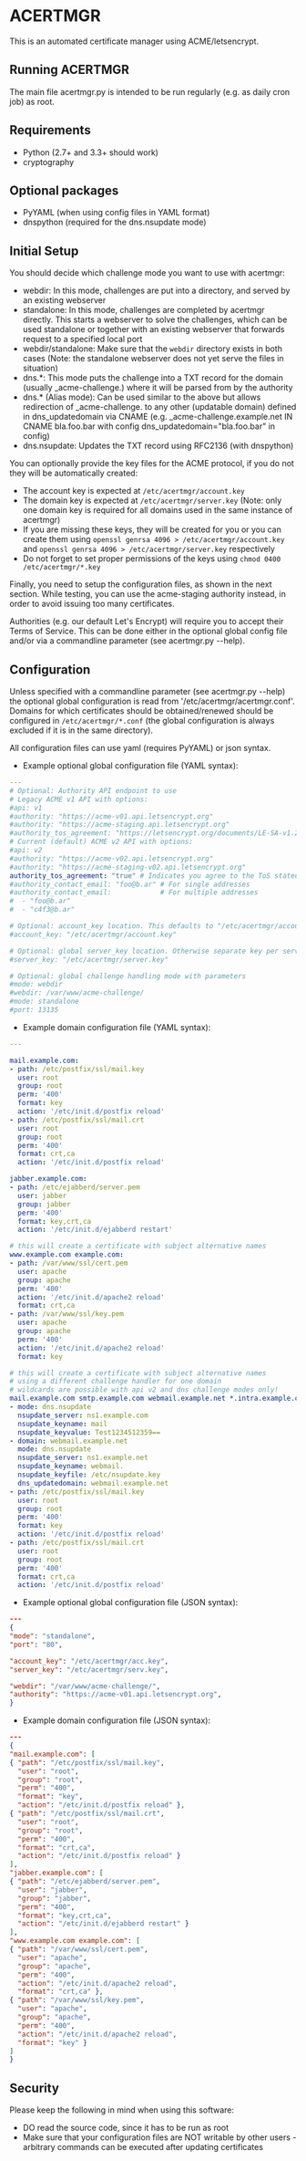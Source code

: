 ACERTMGR
========

This is an automated certificate manager using ACME/letsencrypt.

Running ACERTMGR
----------------

The main file acertmgr.py is intended to be run regularly (e.g. as daily cron job) as root.

Requirements
------------

  * Python (2.7+ and 3.3+ should work)
  * cryptography

Optional packages
-----------------

  * PyYAML (when using config files in YAML format)
  * dnspython (required for the dns.nsupdate mode)

Initial Setup
-------------

You should decide which challenge mode you want to use with acertmgr:
  * webdir: In this mode, challenges are put into a directory, and served by an existing webserver
  * standalone: In this mode, challenges are completed by acertmgr directly.
    This starts a webserver to solve the challenges, which can be used standalone or together with an existing webserver that forwards request to a specified local port
  * webdir/standalone: Make sure that the `webdir` directory exists in both cases (Note: the standalone webserver does not yet serve the files in situation)
  * dns.*: This mode puts the challenge into a TXT record for the domain (usually _acme-challenge.<domain>) where it will be parsed from by the authority
  * dns.* (Alias mode): Can be used similar to the above but allows redirection of _acme-challenge.<domain> to any other (updatable domain) defined in dns_updatedomain via CNAME (e.g. _acme-challenge.example.net IN CNAME bla.foo.bar with config dns_updatedomain="bla.foo.bar" in config)
  * dns.nsupdate: Updates the TXT record using RFC2136 (with dnspython)

You can optionally provide the key files for the ACME protocol, if you do not they will be automatically created:
  * The account key is expected at `/etc/acertmgr/account.key`
  * The domain key is expected at `/etc/acertmgr/server.key` (Note: only one domain key is required for all domains used in the same instance of acertmgr)
  * If you are missing these keys, they will be created for you or you can create them using `openssl genrsa 4096 > /etc/acertmgr/account.key` and `openssl genrsa 4096 > /etc/acertmgr/server.key` respectively
  * Do not forget to set proper permissions of the keys using `chmod 0400 /etc/acertmgr/*.key`

Finally, you need to setup the configuration files, as shown in the next section.
While testing, you can use the acme-staging authority instead, in order to avoid issuing too many certificates.

Authorities (e.g. our default Let's Encrypt) will require you to accept their Terms of Service. This can be done either in the optional global config file and/or via a commandline parameter (see acertmgr.py --help).

Configuration
-------------

Unless specified with a commandline parameter (see acertmgr.py --help) the optional global configuration is read from '/etc/acertmgr/acertmgr.conf'.
Domains for which certificates should be obtained/renewed should be configured in `/etc/acertmgr/*.conf` (the global configuration is always excluded if it is in the same directory).

All configuration files can use yaml (requires PyYAML) or json syntax.

  * Example optional global configuration file (YAML syntax):

```yaml
---
# Optional: Authority API endpoint to use
# Legacy ACME v1 API with options:
#api: v1
#authority: "https://acme-v01.api.letsencrypt.org"
#authority: "https://acme-staging.api.letsencrypt.org"
#authority_tos_agreement: "https://letsencrypt.org/documents/LE-SA-v1.2-November-15-2017.pdf"
# Current (default) ACME v2 API with options:
#api: v2
#authority: "https://acme-v02.api.letsencrypt.org"
#authority: "https://acme-staging-v02.api.letsencrypt.org"
authority_tos_agreement: "true" # Indicates you agree to the ToS stated by the API provider
#authority_contact_email: "foo@b.ar" # For single addresses
#authority_contact_email:            # For multiple addresses
#  - "foo@b.ar"
#  - "c4f3@b.ar"

# Optional: account_key location. This defaults to "/etc/acertmgr/account.key"
#account_key: "/etc/acertmgr/account.key"

# Optional: global server_key location. Otherwise separate key per server
#server_key: "/etc/acertmgr/server.key"

# Optional: global challenge handling mode with parameters
#mode: webdir
#webdir: /var/www/acme-challenge/
#mode: standalone
#port: 13135
```

  * Example domain configuration file (YAML syntax):

```yaml
---

mail.example.com:
- path: /etc/postfix/ssl/mail.key
  user: root
  group: root
  perm: '400'
  format: key
  action: '/etc/init.d/postfix reload'
- path: /etc/postfix/ssl/mail.crt
  user: root
  group: root
  perm: '400'
  format: crt,ca
  action: '/etc/init.d/postfix reload'

jabber.example.com:
- path: /etc/ejabberd/server.pem
  user: jabber
  group: jabber
  perm: '400'
  format: key,crt,ca
  action: '/etc/init.d/ejabberd restart'

# this will create a certificate with subject alternative names
www.example.com example.com:
- path: /var/www/ssl/cert.pem
  user: apache
  group: apache
  perm: '400'
  action: '/etc/init.d/apache2 reload'
  format: crt,ca
- path: /var/www/ssl/key.pem
  user: apache
  group: apache
  perm: '400'
  action: '/etc/init.d/apache2 reload'
  format: key

# this will create a certificate with subject alternative names
# using a different challenge handler for one domain
# wildcards are possible with api v2 and dns challenge modes only!
mail.example.com smtp.example.com webmail.example.net *.intra.example.com:
- mode: dns.nsupdate
  nsupdate_server: ns1.example.com
  nsupdate_keyname: mail
  nsupdate_keyvalue: Test1234512359==
- domain: webmail.example.net
  mode: dns.nsupdate
  nsupdate_server: ns1.example.net
  nsupdate_keyname: webmail.
  nsupdate_keyfile: /etc/nsupdate.key
  dns_updatedomain: webmail.example.net
- path: /etc/postfix/ssl/mail.key
  user: root
  group: root
  perm: '400'
  format: key
  action: '/etc/init.d/postfix reload'
- path: /etc/postfix/ssl/mail.crt
  user: root
  group: root
  perm: '400'
  format: crt,ca
  action: '/etc/init.d/postfix reload'

```

  * Example optional global configuration file (JSON syntax):

```json
---
{
"mode": "standalone",
"port": "80",

"account_key": "/etc/acertmgr/acc.key",
"server_key": "/etc/acertmgr/serv.key",

"webdir": "/var/www/acme-challenge/",
"authority": "https://acme-v01.api.letsencrypt.org",
}
```

  * Example domain configuration file (JSON syntax):

```json
---
{
"mail.example.com": [
{ "path": "/etc/postfix/ssl/mail.key",
  "user": "root",
  "group": "root",
  "perm": "400",
  "format": "key",
  "action": "/etc/init.d/postfix reload" },
{ "path": "/etc/postfix/ssl/mail.crt",
  "user": "root",
  "group": "root",
  "perm": "400",
  "format": "crt,ca",
  "action": "/etc/init.d/postfix reload" }
],
"jabber.example.com": [
{ "path": "/etc/ejabberd/server.pem",
  "user": "jabber",
  "group": "jabber",
  "perm": "400",
  "format": "key,crt,ca",
  "action": "/etc/init.d/ejabberd restart" }
],
"www.example.com example.com": [
{ "path": "/var/www/ssl/cert.pem",
  "user": "apache",
  "group": "apache",
  "perm": "400",
  "action": "/etc/init.d/apache2 reload",
  "format": "crt,ca" },
{ "path": "/var/www/ssl/key.pem",
  "user": "apache",
  "group": "apache",
  "perm": "400",
  "action": "/etc/init.d/apache2 reload",
  "format": "key" }
]
}
```

Security
--------

Please keep the following in mind when using this software:

  * DO read the source code, since it has to be run as root
  * Make sure that your configuration files are NOT writable by other users - arbitrary commands can be executed after updating certificates
